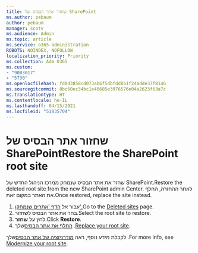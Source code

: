 ```yaml
---
title: שחזור אתר הבסיס של SharePoint
ms.author: pebaum
author: pebaum
manager: scotv
ms.audience: Admin
ms.topic: article
ms.service: o365-administration
ROBOTS: NOINDEX, NOFOLLOW
localization_priority: Priority
ms.collection: Adm_O365
ms.custom:
- "9003017"
- "5730"
ms.openlocfilehash: fd0d3858cd073ab6f5dbfdd8b1f24adde37f8146
ms.sourcegitcommit: 8bc60ec34bc1e40685e3976576e04a2623f63a7c
ms.translationtype: HT
ms.contentlocale: he-IL
ms.lasthandoff: 04/15/2021
ms.locfileid: "51835704"
---
```

# <a name="restore-the-sharepoint-root-site"></a><span data-ttu-id="1cdaf-102">שחזור אתר הבסיס של SharePoint</span><span class="sxs-lookup"><span data-stu-id="1cdaf-102">Restore the SharePoint root site</span></span>

<span data-ttu-id="1cdaf-103">שחזר את אתר הבסיס שנמחק ממרכז הניהול החדש של SharePoint.</span><span class="sxs-lookup"><span data-stu-id="1cdaf-103">Restore the deleted root site from the new SharePoint admin Center.</span></span> <span data-ttu-id="1cdaf-104">לאחר ההחזרה, החלף את האתר במקום זאת.</span><span class="sxs-lookup"><span data-stu-id="1cdaf-104">Once restored, replace the site instead.</span></span>

1. <span data-ttu-id="1cdaf-105">עבור אל [הדף 'אתרים שנמחקו'.](https://admin.microsoft.com/sharepoint?page=recycleBin&modern=true)</span><span class="sxs-lookup"><span data-stu-id="1cdaf-105">Go to the [Deleted sites](https://admin.microsoft.com/sharepoint?page=recycleBin&modern=true) page.</span></span> 
2. <span data-ttu-id="1cdaf-106">בחר את אתר הבסיס לשחזור.</span><span class="sxs-lookup"><span data-stu-id="1cdaf-106">Select the root site to restore.</span></span>
3. <span data-ttu-id="1cdaf-107">לחץ על **שחזר**.</span><span class="sxs-lookup"><span data-stu-id="1cdaf-107">Click **Restore**.</span></span>
4. <span data-ttu-id="1cdaf-108">[החלף את אתר הבסיס](https://docs.microsoft.com/sharepoint/troubleshoot/sites/url-that-resides-under-root-site-collection-is-broken)שלך .</span><span class="sxs-lookup"><span data-stu-id="1cdaf-108">[Replace your root site](https://docs.microsoft.com/sharepoint/troubleshoot/sites/url-that-resides-under-root-site-collection-is-broken).</span></span>

<span data-ttu-id="1cdaf-109">לקבלת מידע נוסף, ראה [מודרניזציה של אתר הבסיס](https://docs.microsoft.com/sharepoint/modern-root-site)שלך .</span><span class="sxs-lookup"><span data-stu-id="1cdaf-109">For more info, see [Modernize your root site](https://docs.microsoft.com/sharepoint/modern-root-site).</span></span>
